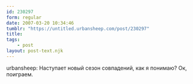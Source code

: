```yaml
---
id: 230297
form: regular
date: 2007-03-20 10:34:46
tumblr: "https://untitled.urbansheep.com/post/230297"
title:
tags:
    - post
layout: post-text.njk
---
```


<p>urbansheep: Наступает новый сезон совпадений, как я понимаю? Ок, поиграем.</p>

